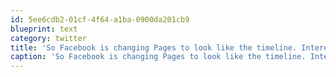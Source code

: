 ```yaml
---
id: 5ee6cdb2-01cf-4f64-a1ba-0900da201cb9
blueprint: text
category: twitter
title: 'So Facebook is changing Pages to look like the timeline. Interesting. And now there is no default tab.'
caption: 'So Facebook is changing Pages to look like the timeline. Interesting. And now there is no default tab.'
---
```

